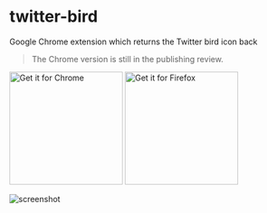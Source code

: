 # twitter-bird
Google Chrome extension which returns the Twitter bird icon back

> The Chrome version is still in the publishing review.

<a href='https://chrome.google.com/webstore/detail/twitter-bird/ihahjhhimifemcpmbghgjmniofjchmlh/'><img alt='Get it for Chrome' src='https://user-images.githubusercontent.com/18288554/255850256-46bf43fd-468f-47dd-b69e-4c32266250cd.png' width='200'/></a>
<a href='https://addons.mozilla.org/en-US/firefox/addon/twitter-bird-changer/'><img alt='Get it for Firefox' src='https://user-images.githubusercontent.com/18288554/255849659-9f7b0092-3acf-41ef-a363-4f378c95a17c.png' width='200'/></a> 

![screenshot](https://github.com/Semper-Viventem/twitter-bird/assets/18288554/4e8eaa48-f463-4436-8eef-e77e8984fe2d)
